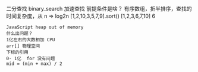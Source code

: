二分查找 binary_search
    加速查找
    前提条件是啥？ 
    有序数组，折半排序，查找的时间复杂度，从 n => log2n
    [1,2,10,3,5,7,9].sort()
    [1,2,3,6,7,10] 6

    JavaScript heap out of memory
    什么出问题？
    1亿左右的大数相加 CPU
    arr[] 物理空间 
    下标的引用
    0- 1亿  for 没有问题
    mid = (min + max) / 2 